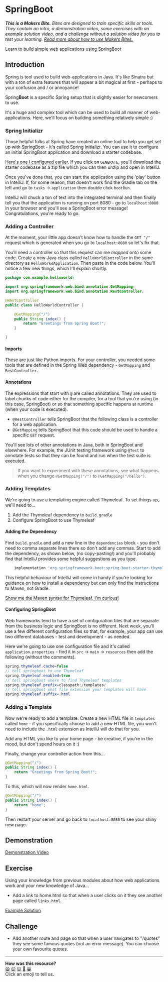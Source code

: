 # SpringBoot

_**This is a Makers Bite.** Bites are designed to train specific skills or
tools. They contain an intro, a demonstration video, some exercises with an
example solution video, and a challenge without a solution video for you to test
your learning. [Read more about how to use Makers
Bites.](https://github.com/makersacademy/course/blob/main/labels/bites.md)_

<!-- OMITTED -->

Learn to build simple web applications using SpringBoot

## Introduction

Spring is tool used to build web-applications in Java. It's like Sinatra but with a ton of extra features that will appear a bit magical at first - perhaps to your confusion and / or annoyance!

Spring**Boot** is a specific Spring setup that is slightly easier for newcomers to use.

It's a huge and complex tool which can be used to build all manner of web-applications. Here, we'll focus on building something relatively simple :)

### Spring Initializr

Those helpful folks at Spring have created an online tool to help you get set up with SpringBoot - it's called Spring Initializr. You can use it to configure an initial SpringBoot application and download a starter codebase.

[Here's one I configured earlier](https://start.spring.io/#!type=gradle-project&language=java&platformVersion=3.0.5&packaging=jar&jvmVersion=17&groupId=com.example&artifactId=hello-world&name=hello-world&description=Demo%20project%20for%20Spring%20Boot&packageName=com.example.hello-world&dependencies=web). If you click on `GENERATE`, you'll download the starter codebase as a zip file which you can then unzip and open in IntelliJ.

Once you've done that, you can start the application using the 'play' button in IntelliJ. If, for some reason, that doesn't work find the Gradle tab on the left and go to `tasks` -> `application` then double click `bootRun`.

IntelliJ will chuck a ton of text into the integrated terminal and then finally tell you that the application is running on port 8080 - go to `localhost:8080` in your browser and you'll see a SpringBoot error message! Congratulations, you're ready to go.

### Adding a Controller

At the moment, your little app doesn't know how to handle the `GET "/"` request which is generated when you go to `localhost:8080` so let's fix that.

You'll need a controller so that this request can me _mapped_ onto some code. Create a new Java class called `HelloWorldController` in the same directory as `HelloWorkdApplication`. Then paste in the code below. You'll notice a few new things, which I'll explain shortly.

```java
package com.example.helloworld;

import org.springframework.web.bind.annotation.GetMapping;
import org.springframework.web.bind.annotation.RestController;

@RestController
public class HelloWorldController {

	@GetMapping("/")
	public String index() {
		return "Greetings from Spring Boot!";
	}

}
```

#### Imports

These are just like Python imports. For your controller, you needed some tools that are defined in the Spring Web dependency - `GetMapping` and `RestController`.

#### Annotations

The expressions that start with `@` are called annotations. They are used to label chunks of code either for the compiler, for a tool that you're using (in this case, SpringBoot) or so that something specific happens at runtime (when your code is executed).

- `@RestController` tells SpringBoot that the following class is a controller for a web application.
- `@GetMapping` tells SpringBoot that this code should be used to handle a specific `GET` request.

You'll see lots of other annotations in Java, both in SpringBoot and elsewhere. For example, the JUnit testing framework using `@Test` to annotate tests so that they can be found and run when the test suite is executed.

> If you want to experiment with these annotations, see what happens when you change `@GetMapping("/")` to `@GetMapping("/hello")`.

### Adding Templates

We're going to use a templating engine called Thymeleaf. To set things up, we'll need to...

1. Add the Thymeleaf dependency to `build.gradle`
2. Configure SpringBoot to use Thymeleaf

#### Adding the Dependency

Find `build.gradle` and add a new line in the `dependencies` block - you don't need to comma separate lines there so don't add any commas. Start to add the dependency, as shown below, (no copy-pasting!) and you'll probably find that IntelliJ provides some helpful suggestions as you type.

```groovy
	implementation 'org.springframework.boot:spring-boot-starter-thymeleaf:3.0.4'
```

This helpful behaviour of IntelliJ will come in handy if you're looking for guidance on how to install a dependency but can only find the instructions to Maven, not Gradle.

[Show me the Maven syntax for Thymeleaf, I'm curious!](https://www.baeldung.com/spring-boot-start#simple-mvc-view)

#### Configuring SpringBoot

Web frameworks tend to have a set of configuration files that are separate from the business logic and SpringBoot is no different. Next week, you'll use a few different configuration files so that, for example, your app can use two different databases - test and development - as needed.

Here we're going to use one configuration file and it's called `application.properties` - find it in `src` -> `main` -> `resources` then add the following (without the comments).

```java
spring.thymeleaf.cache=false
// tell springboot to use Thymeleaf
spring.thymeleaf.enabled=true 
// tell springboot where to find Thymeleaf templates
spring.thymeleaf.prefix=classpath:/templates/
// tell springboot what file extension your templates will have
spring.thymeleaf.suffix=.html
```

### Adding a Template

Now we're ready to add a template. Create a new HTML file in `templates` called `home` - if you specifically choose to add a new HTML file, you won't need to include the `.html` extension as IntelliJ will do that for you.

Add any HTML you like to your home page - be creative, if you're in the mood, but don't spend hours on it :)

Finally, change your controller action from this...

```java
@GetMapping("/")
public String index() {
	return "Greetings from Spring Boot!";
}
```

To this, which will now render `home.html`.

```java
@GetMapping("/")
public String index() {
	return "home";
}
```

Then restart your server and go back to `localhost:8080` to see your shiny new page.

## Demonstration

<!-- OMITTED -->

[Demonstration Video]()

## Exercise

Using your knowledge from previous modules about how web applications work and your new knowledge of Java...

* Add a link to home.html so that when a user clicks on it they see another page called `links.html`.

[Example Solution]()

## Challenge

* Add another route and page so that when a user navigates to "/quotes" they see some famous quotes (not an error message). You can choose your own favourite quotes.


<!-- BEGIN GENERATED SECTION DO NOT EDIT -->

---

**How was this resource?**  
[😫](https://airtable.com/shrUJ3t7KLMqVRFKR?prefill_Repository=makersacademy%2Fjava-fundamentals-with-intellij&prefill_File=bites%2F15_spring_boot_bite.md&prefill_Sentiment=😫) [😕](https://airtable.com/shrUJ3t7KLMqVRFKR?prefill_Repository=makersacademy%2Fjava-fundamentals-with-intellij&prefill_File=bites%2F15_spring_boot_bite.md&prefill_Sentiment=😕) [😐](https://airtable.com/shrUJ3t7KLMqVRFKR?prefill_Repository=makersacademy%2Fjava-fundamentals-with-intellij&prefill_File=bites%2F15_spring_boot_bite.md&prefill_Sentiment=😐) [🙂](https://airtable.com/shrUJ3t7KLMqVRFKR?prefill_Repository=makersacademy%2Fjava-fundamentals-with-intellij&prefill_File=bites%2F15_spring_boot_bite.md&prefill_Sentiment=🙂) [😀](https://airtable.com/shrUJ3t7KLMqVRFKR?prefill_Repository=makersacademy%2Fjava-fundamentals-with-intellij&prefill_File=bites%2F15_spring_boot_bite.md&prefill_Sentiment=😀)  
Click an emoji to tell us.

<!-- END GENERATED SECTION DO NOT EDIT -->
